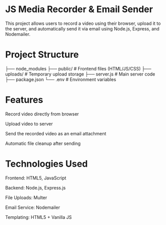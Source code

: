 # JS Media Recorder & Email Sender
This project allows users to record a video using their browser, upload it to the server, and automatically send it via email using Node.js, Express, and Nodemailer.

# Project Structure

├── node_modules
├── public/            # Frontend files (HTML/JS/CSS)
├── uploads/           # Temporary upload storage
├── server.js          # Main server code
├── package.json
└── .env               # Environment variables

# Features

Record video directly from browser

Upload video to server

Send the recorded video as an email attachment

Automatic file cleanup after sending



# Technologies Used
Frontend: HTML5, JavaScript </br>

Backend: Node.js, Express.js

File Uploads: Multer

Email Service: Nodemailer

Templating: HTML5 + Vanilla JS

